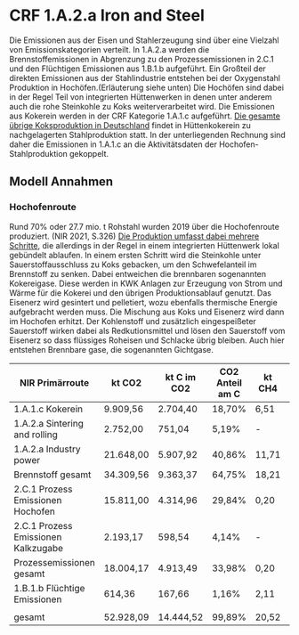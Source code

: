 # CRF 1.A.2.a Iron and Steel

Die Emissionen aus der Eisen und Stahlerzeugung sind über eine Vielzahl von Emissionskategorien verteilt.
In 1.A.2.a werden die Brennstoffemissionen in Abgrenzung zu den Prozessemissionen in 2.C.1 und den Flüchtigen Emissionen aus 1.B.1.b aufgeführt.
Ein Großteil der direkten Emissionen aus der Stahlindustrie entstehen bei der Oxygenstahl Produktion in Hochöfen.(Erläuterung siehe unten)
Die Hochöfen sind dabei in der Regel Teil von integrierten Hüttenwerken in denen unter anderem auch die rohe Steinkohle zu Koks weiterverarbeitet wird.
Die Emissionen aus Kokerein werden in der CRF Kategorie 1.A.1.c aufgeführt.
[Die gesamte übrige Koksproduktion in Deutschland](https://www.chemie.de/lexikon/Liste_von_Kokereien_in_Deutschland.html) findet in Hüttenkokerein zu nachgelagerten Stahlproduktion statt.
In der unterliegenden Rechnung sind daher die Emissionen in 1.A.1.c an die Aktivitätsdaten der Hochofen-Stahlproduktion gekoppelt.

## Modell Annahmen

### Hochofenroute
Rund 70% oder 27.7 mio. t Rohstahl wurden 2019 über die Hochofenroute produziert. (NIR 2021, S.326)
[Die Produktion umfasst dabei mehrere Schritte](https://www.bmwi.de/Redaktion/DE/Downloads/E/energiewende-in-der-industrie-ap2a-branchensteckbrief-stahl.html), die allerdings in der Regel in einem integrierten Hüttenwerk lokal gebündelt ablaufen.
In einem ersten Schritt wird die Steinkohle unter Sauerstoffausschluss zu Koks gebacken, um den Schwefelanteil im Brennstoff zu senken.
Dabei entweichen die brennbaren sogenannten Kokereigase.
Diese werden in KWK Anlagen zur Erzeugung von Strom und Wärme für die Kokerei und den übrigen Produktionsablauf genutzt.
Das Eisenerz wird gesintert und pelletiert, wozu ebenfalls thermische Energie aufgebracht werden muss.
Die Mischung aus Koks und Eisenerz wird dann im Hochofen erhitzt.
Der Kohlenstoff und zusätzlich eingespeißeter Sauerstoff wirken dabei als Redkutionsmittel und lösen den Sauerstoff vom Eisenerz so dass flüssiges Roheisen und Schlacke übrig bleiben.
Auch hier entstehen Brennbare gase, die sogenannten Gichtgase.



NIR Primärroute | kt CO2 | kt C im CO2 | CO2 Anteil am C | kt CH4 | kt C im CH4 | CH4 Anteil am C | kt C gesamt | % C gesamt
-|-|-|-|-|-|-|-|-
1.A.1.c Kokerein|9.909,56 |	 2.704,40  | 	18,70%	| 6,51 |	 4,87   |	0,03%	| 2.709,27  | 	18,74%	
1.A.2.a Sintering and rolling		|	 2.752,00 |	 751,04 |  	5,19%	| -   |	 -    | 	0,00%	| 751,04 | 5,19%	
1.A.2.a Industry power		|	 21.648,00 |	 5.907,92  | 	40,86%	| 11,71 |	 8,77  | 	0,06%	| 5.916,69  | 	40,92%	
Brennstoff gesamt		|	 34.309,56 	| 9.363,37  | 	64,75%	| 18,21 |	 13,64  | 	0,09%	| 9.377,01  | 	64,85%	
2.C.1 Prozess Emissionen Hochofen		|	 15.811,00 |	 4.314,96  | 	29,84%	| 0,20 |	 0,15   |	0,00%	| 4.315,10   |	29,84%	
2.C.1 Prozess Emissionen Kalkzugabe	|		 2.193,17 	| 598,54 |  	4,14%	| -   |	 -     |	0,00%	| 598,54  | 	4,14%	
Prozessemissionen gesamt		|	 18.004,17 |	 4.913,49  | 	33,98%|	 0,20 |	 0,15 |  	0,00%	| 4.913,64  | 	33,98%	
1.B.1.b Flüchtige Emissionen	|		 614,36 |	 167,66   |	1,16% |	 2,11 |	 1,58   |	0,01%	 169,24 |  	1,17%	
||||||||
gesamt		|	 52.928,09 |	 14.444,52 |	99,89%	| 20,52 |	 15,36 |	0,11%	| 14.459,89 |	100,00%	
